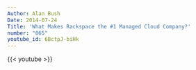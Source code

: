 ```yaml
---
Author: Alan Bush
Date: 2014-07-24
Title: 'What Makes Rackspace the #1 Managed Cloud Company?'
number: "065"
youtube_id: 6BctpJ-biHk
---
```


{{< youtube >}}
